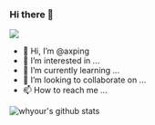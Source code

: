 
### Hi there 👋  

![](https://komarev.com/ghpvc/?username=axping&color=green)

- 👋 Hi, I’m @axping
- 👀 I’m interested in ...
- 🌱 I’m currently learning ...
- 💞️ I’m looking to collaborate on ...
- 📫 How to reach me ...

<!---
axping/axping is a ✨ special ✨ repository because its `README.md` (this file) appears on your GitHub profile.
You can click the Preview link to take a look at your changes.
--->



![whyour's github stats](https://github-readme-stats.vercel.app/api?username=axping&count_private=true&show_icons=true)
